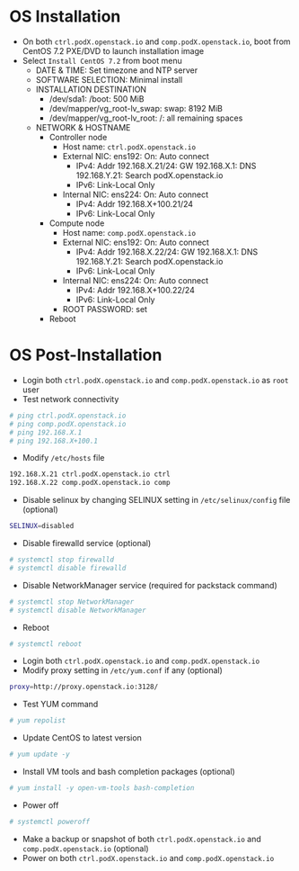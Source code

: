 # OS Installation
* On both `ctrl.podX.openstack.io` and `comp.podX.openstack.io`, boot from CentOS 7.2 PXE/DVD to launch installation image
* Select `Install CentOS 7.2` from boot menu
  * DATE & TIME: Set timezone and NTP server
  * SOFTWARE SELECTION: Minimal install
  * INSTALLATION DESTINATION
    * /dev/sda1: /boot: 500 MiB
    * /dev/mapper/vg_root-lv_swap: swap: 8192 MiB
    * /dev/mapper/vg_root-lv_root: /: all remaining spaces
  * NETWORK & HOSTNAME
    * Controller node
      * Host name: `ctrl.podX.openstack.io`
      * External NIC: ens192: On: Auto connect
        * IPv4: Addr 192.168.X.21/24: GW 192.168.X.1: DNS 192.168.Y.21: Search podX.openstack.io
        * IPv6: Link-Local Only
      * Internal NIC: ens224: On: Auto connect
        * IPv4: Addr 192.168.X+100.21/24
        * IPv6: Link-Local Only
    * Compute node
      * Host name: `comp.podX.openstack.io`
      * External NIC: ens192: On: Auto connect
        * IPv4: Addr 192.168.X.22/24: GW 192.168.X.1: DNS 192.168.Y.21: Search podX.openstack.io
        * IPv6: Link-Local Only
      * Internal NIC: ens224: On: Auto connect
        * IPv4: Addr 192.168.X+100.22/24
        * IPv6: Link-Local Only
      * ROOT PASSWORD: set
    * Reboot

# OS Post-Installation
* Login both `ctrl.podX.openstack.io` and `comp.podX.openstack.io` as `root` user
* Test network connectivity
```bash
# ping ctrl.podX.openstack.io
# ping comp.podX.openstack.io
# ping 192.168.X.1
# ping 192.168.X+100.1
```
* Modify `/etc/hosts` file
```bash
192.168.X.21 ctrl.podX.openstack.io ctrl
192.168.X.22 comp.podX.openstack.io comp
```
* Disable selinux by changing SELINUX setting in `/etc/selinux/config` file (optional)
```bash
SELINUX=disabled
```
* Disable firewalld service (optional)
```bash
# systemctl stop firewalld
# systemctl disable firewalld
```
* Disable NetworkManager service (required for packstack command)
```bash
# systemctl stop NetworkManager
# systemctl disable NetworkManager
```
* Reboot
```bash
# systemctl reboot
```
* Login both `ctrl.podX.openstack.io` and `comp.podX.openstack.io`
* Modify proxy setting in `/etc/yum.conf` if any (optional)
```bash
proxy=http://proxy.openstack.io:3128/
```
* Test YUM command
```bash
# yum repolist
```
* Update CentOS to latest version
```bash
# yum update -y
```
* Install VM tools and bash completion packages (optional)
```bash
# yum install -y open-vm-tools bash-completion
```
* Power off
```bash
# systemctl poweroff
```
* Make a backup or snapshot of both `ctrl.podX.openstack.io` and `comp.podX.openstack.io` (optional)
* Power on both `ctrl.podX.openstack.io` and `comp.podX.openstack.io`
